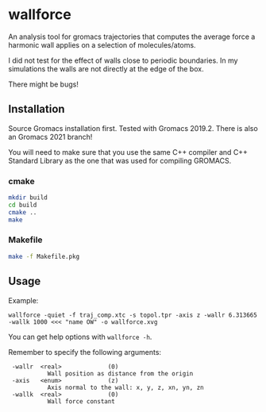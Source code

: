 # wallforce
An analysis tool for gromacs trajectories that computes the average force a
harmonic wall applies on a selection of molecules/atoms.

I did not test for the effect of walls close to periodic boundaries. In my 
simulations the walls are not directly at the edge of the box.

There might be bugs!

## Installation

Source Gromacs installation first. Tested with Gromacs 2019.2. There is also an Gromacs 2021 branch!

You will need to make sure that you use the same C++ compiler
and C++ Standard Library as the one that was used for compiling
GROMACS.

### cmake
```bash
mkdir build
cd build
cmake ..
make
```

### Makefile
```bash
make -f Makefile.pkg
```

## Usage

Example:
```
wallforce -quiet -f traj_comp.xtc -s topol.tpr -axis z -wallr 6.313665 -wallk 1000 <<< "name OW" -o wallforce.xvg
```

You can get help options with `wallforce -h`.

Remember to specify the following arguments:
```
 -wallr  <real>             (0)
           Wall position as distance from the origin
 -axis   <enum>             (z)
           Axis normal to the wall: x, y, z, xn, yn, zn
 -wallk  <real>             (0)
           Wall force constant
```
